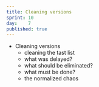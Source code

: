 ```yaml
---
title: Cleaning versions
sprint: 10
day:	7
published: true
---
```


- Cleaning versions
	- cleaning the tast list
	- what was delayed?
	- what should be eliminated?
	- what must be done?
	- the normalized chaos